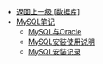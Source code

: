 - [返回上一级 [数据库]](数据库/)
- [MySQL笔记](数据库/MySQL笔记/)
  - [MySQL与Oracle](数据库/MySQL笔记/MySQL与Oracle.md)
  - [MySQL安装使用说明](数据库/MySQL笔记/MySQL安装使用说明.md)
  - [MySQL安装记录](数据库/MySQL笔记/MySQL安装记录.md)
